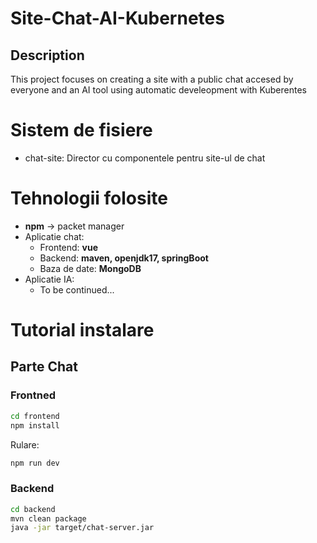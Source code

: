 # Site-Chat-AI-Kubernetes
## Description
This project focuses on creating a site with a public chat accesed by everyone and an AI tool using automatic develeopment with Kuberentes

# Sistem de fisiere
- chat-site: Director cu componentele pentru site-ul de chat

# Tehnologii folosite
- **npm** -> packet manager
- Aplicatie chat:
    - Frontend: **vue**
    - Backend: **maven, openjdk17, springBoot**
    - Baza de date: **MongoDB**
- Aplicatie IA: 
    - To be continued...


# Tutorial instalare

## Parte Chat
### Frontned
```bash
cd frontend
npm install
```
Rulare:
```bash
npm run dev
```

### Backend
```bash
cd backend
mvn clean package
java -jar target/chat-server.jar
```
